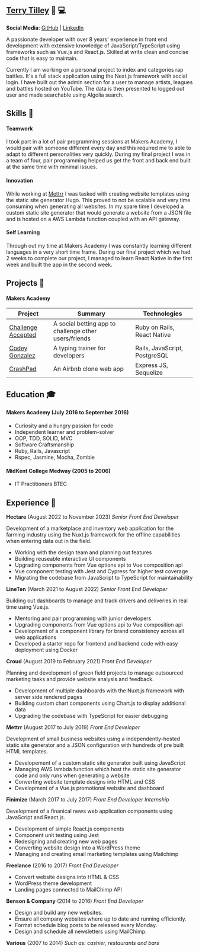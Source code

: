 ## [Terry Tilley](https://terrytilley.com/) 🎨 💻

**Social Media**: [GitHub](https://www.linkedin.com/in/terrytilley/) | [LinkedIn](https://www.linkedin.com/in/terrytilley/)

A passionate developer with over 8 years' experience in front end development with extensive knowledge of JavaScript/TypeScript using frameworks such as Vue.js and React.js. Skilled at write clean and concise code that is easy to maintain.

Currently I am working on a personal project to index and categories rap battles. It's a full stack application using the Next.js framework with social login. I have built out the admin section for a user to manage artists, leagues and battles hosted on YouTube. The data is then presented to logged out user and made searchable using Algolia search.

## Skills 🤹

#### Teamwork

I took part in a lot of pair programming sessions at Makers Academy, I would pair with someone different every day and this required me to able to adapt to different personalities very quickly. During my final project I was in a team of four, pair programming helped us get the front and back end built at the same time with minimal issues.

#### Innovation

While working at [Mettrr](https://www.mettrr.com) I was tasked with creating website templates using the static site generator Hugo. This proved to not be scalable and very time consuming when generating all websites. In my spare time I developed a custom static site generator that would generate a website from a JSON file and is hosted on a AWS Lambda function coupled with an API gateway.

#### Self Learning

Through out my time at Makers Academy I was constantly learning different languages in a very short time frame. During our final project which we had 2 weeks to complete our project, I managed to learn React Native in the first week and built the app in the second week.

## Projects 📝

#### Makers Academy

| Project                                                          | Summary                                               | Technologies                  |
| ---------------------------------------------------------------- | ----------------------------------------------------- | ----------------------------- |
| [Challenge Accepted](https://github.com/challenge-accepted-team) | A social betting app to challenge other users/friends | Ruby on Rails, React Native   |
| [Codey Gonzalez](https://github.com/terrytilley/codey-gonzalez)  | A typing trainer for developers                       | Rails, JavaScript, PostgreSQL |
| [CrashPad](https://github.com/terrytilley/crashpad)              | An Airbnb clone web app                               | Express JS, Sequelize         |

## Education 🎓

#### Makers Academy (July 2016 to September 2016)

- Curiosity and a hungry passion for code
- Independent learner and problem-solver
- OOP, TDD, SOLID, MVC
- Software Craftsmanship
- Ruby, Rails, Javascript
- Rspec, Jasmine, Mocha, Zombie

#### MidKent College Medway (2005 to 2006)

- IT Practitioners BTEC

## Experience 💼

**Hectare** (August 2022 to November 2023)
_Senior Front End Developer_

Development of a marketplace and inventory web application for the farming industry using the Nuxt.js framework for the offline capabilities when entering data out in the field.

- Working with the design team and planning out features
- Building reuseable interactive UI components
- Upgrading components from Vue options api to Vue composition api
- Vue component testing with Jest and Cypress for higher test coverage
- Migrating the codebase from JavaScript to TypeScript for maintainability

**LineTen** (March 2021 to August 2022)
_Senior Front End Developer_

Building out dashboards to manage and track drivers and deliveries in real time using Vue.js.

- Mentoring and pair programming with junior developers
- Upgrading components from Vue options api to Vue composition api
- Development of a component library for brand consistency across all web applications
- Developed a starter repo for frontend and backend code with easy deployment using Docker

**Croud** (August 2019 to February 2021)
_Front End Developer_

Planning and development of green field projects to manage outsourced marketing tasks and provide website analysis and feedback.

- Development of multiple dashboards with the Nuxt.js framework with server side rendered pages
- Building custom chart components using Chart.js to display additional data
- Upgrading the codebase with TypeScript for easier debugging

**Mettrr** (August 2017 to July 2019)
_Front End Developer_

Development of small business websites using a independently-hosted static site generator and a JSON configuration with hundreds of pre built HTML templates.

- Developement of a custom static site generator built using JavaScript
- Managing AWS lambda function which host the static site generator code and only runs when generating a website
- Converting website template designs into HTML and CSS
- Development of a Vue.js promotional website and dashboard

**Finimize** (March 2017 to July 2017)
_Front End Developer Internship_

Development of a finanical news web application components using JavaScript and React.js.

- Development of simple React.js components
- Component unit testing using Jest
- Redesigning and creating new web pages
- Converting website design into a WordPress theme
- Managing and creating email marketing templates using Mailchimp

**Freelance** (2016 to 2017)
_Front End Developer_

- Convert website designs into HTML & CSS
- WordPress theme development
- Landing pages connected to MailChimp API

**Benson & Company** (2014 to 2016)
_Front End Developer_

- Design and build any new websites.
- Ensure all company websites where up to date and running efficiently.
- Format schedule blog posts to be released every Monday.
- Design and schedule all newsletters using MailChimp.

**Various** (2007 to 2014)
_Such as: cashier, restaurants and bars_
